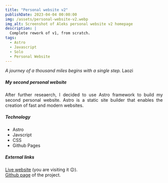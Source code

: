 ```yaml
---
title: "Personal website v2"
publishDate: 2023-04-04 00:00:00
img: /assets/personal-website-v2.webp
img_alt: Screenshot of Aleks personal website v2 homepage
description: |
  Complete rework of v1, from scratch.
tags:
  - Astro
  - Javascript
  - Solo
  - Personal Website
---
```


<div style="text-align: justify">

<i>A journey of a thousand miles begins with a single step.</i> Laozi

##### My second personal website

After further reseaerch, I decided to use Astro framework to build my second personal website.
Astro is a static site builder that enables the creation of fast and modern websites.

##### Technology

- Astro
- Javscript
- CSS
- Github Pages

##### External links

<a href="https://aleks.digital/" target="_blank">Live website</a> (you are visiting it 😉).<br>
<a href="https://github.com/a160v/personal-website-v2" target="_blank">Github page</a> of the project.

</div>
